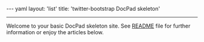 --- yaml
layout: 'list'
title: 'twitter-bootstrap DocPad skeleton'

---

Welcome to your basic DocPad skeleton site. See [README](README.html) file for further information or enjoy the articles below.